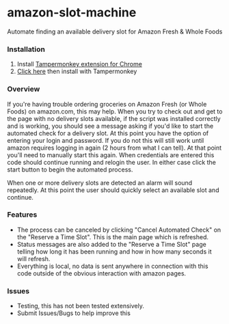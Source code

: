 # amazon-slot-machine
Automate finding an available delivery slot for Amazon Fresh &amp; Whole Foods

### Installation
1. Install [Tampermonkey extension for Chrome](https://chrome.google.com/webstore/detail/tampermonkey/dhdgffkkebhmkfjojejmpbldmpobfkfo)
2. [Click here](https://github.com/chahu/amazon-slot-machine/raw/master/Amazon%20Delivery%20Slot%20Machine.user.js) then install with Tampermonkey

### Overview

If you're having trouble ordering groceries on Amazon Fresh (or Whole Foods) on amazon.com, this may help.
When you try to check out and get to the page with no delivery slots available, if the script was installed
correctly and is working, you should see a message asking if you'd like to start the automated check for a
delivery slot.
At this point you have the option of entering your login and password. If you do not this will still work 
until amazon requires logging in again (2 hours from what I can tell). At that point you'll need to manually
start this again. When credentials are entered this code should continue running and relogin the user. In
either case click the start button to begin the automated process.

When one or more delivery slots are detected an alarm will sound repeatedly. At this point the user should 
quickly select an available slot and continue.

### Features

- The process can be canceled by clicking "Cancel Automated Check" on the "Reserve a Time Slot". This is the main page which is refreshed.
- Status messages are also added to the "Reserve a Time Slot" page telling how long it has been running and how in how many seconds it will refresh.
- Everything is local, no data is sent anywhere in connection with this code outside of the obvious interaction with amazon pages.

### Issues
- Testing, this has not been tested extensively.
- Submit Issues/Bugs to help improve this
